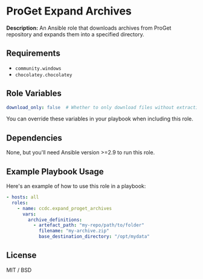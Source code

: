 # ProGet Expand Archives

**Description:**
An Ansible role that downloads archives from ProGet repository and expands them into a specified directory.

## Requirements

- `community.windows`
- `chocolatey.chocolatey`

## Role Variables

```yaml
download_only: false  # Whether to only download files without extracting them
```

You can override these variables in your playbook when including this role.

## Dependencies

None, but you'll need Ansible version >=2.9 to run this role.

## Example Playbook Usage

Here's an example of how to use this role in a playbook:

```yaml
- hosts: all
  roles:
    - name: ccdc.expand_proget_archives
      vars:
        archive_definitions:
          - artefact_path: "my-repo/path/to/folder"
            filename: "my-archive.zip"
            base_destination_directory: "/opt/mydata"
```

## License

MIT / BSD
